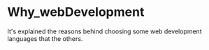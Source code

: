 # Why_webDevelopment
It's explained the reasons behind choosing some web development languages that the others.
